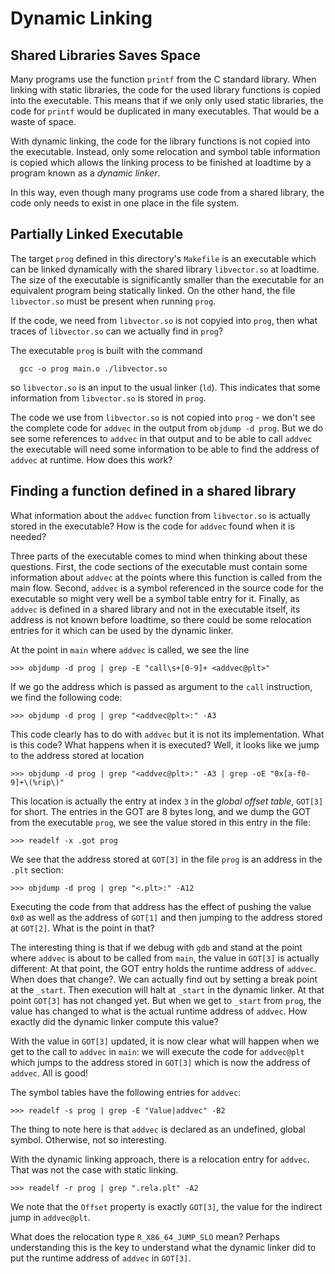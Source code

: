 # Dynamic Linking

## Shared Libraries Saves Space

Many programs use the function `printf` from the C standard library.
When linking with static libraries, the code for the used library
functions is copied into the executable. This means that if we only
only used static libraries, the code for `printf` would be duplicated
in many executables. That would be a waste of space.

With dynamic linking, the code for the library functions is not copied
into the executable. Instead, only some relocation and symbol table
information is copied which allows the linking process to be finished
at loadtime by a program known as a *dynamic
linker*.

In this way, even though many programs use code from a shared library,
the code only needs to exist in one place in the file system.

## Partially Linked Executable

The target `prog` defined in this directory's `Makefile` is an executable
which can be linked dynamically with the shared library `libvector.so` at
loadtime. The size of the executable is significantly smaller than the
executable for an equivalent program being statically linked. On the other
hand, the file `libvector.so` must be present when running `prog`.

If the code, we need from `libvector.so` is not copyied into `prog`, then
what traces of `libvector.so` can we actually find in `prog`?

The executable `prog` is built with the command

```
  gcc -o prog main.o ./libvector.so
```

so `libvector.so` is an input to the usual linker (`ld`). This indicates
that some information from `libvector.so` is stored in `prog`.

The code we use
from `libvector.so` is not copied into `prog` - we don't see the complete
code for `addvec` in the output from `objdump -d prog`. But we do see some
references to `addvec` in that output and to be able to call `addvec` the
executable will need some information to be able to find the address of 
`addvec` at runtime. How does this work?

## Finding a function defined in a shared library

What information about the `addvec` function from `libvector.so` is actually
stored in the executable? How is the code for `addvec` found when it is needed?

Three parts of the executable comes to mind when thinking about these questions.
First, the code sections of the executable must contain some information about
`addvec` at the points where this function is called from the main flow. Second,
`addvec` is a symbol referenced in the source code for the executable so might
very well be a symbol table entry for it. Finally, as `addvec` is defined in a
shared library and not in the executable itself, its address is not known before
loadtime, so there could be some relocation entries for it which can be used by
the dynamic linker.

At the point in `main` where `addvec`
is called, we see the line

```
>>> objdump -d prog | grep -E "call\s+[0-9]+ <addvec@plt>"  
```

If we go the address which is passed as argument to the
`call` instruction, we find the following code:

```
>>> objdump -d prog | grep "<addvec@plt>:" -A3
```

This code clearly has to do with `addvec` but it is not its implementation.
What is this code? What happens when it is executed? Well, it looks like we
jump to the address stored at location

```
>>> objdump -d prog | grep "<addvec@plt>:" -A3 | grep -oE "0x[a-f0-9]+\(%rip\)"
```

This location is actually the entry at index `3` in the *global offset table*,
`GOT[3]` for short. The entries in the GOT are 8 bytes long, and we dump the GOT
from the executable `prog`, we see the value stored in this entry in the file:

```
>>> readelf -x .got prog
```

We see that the address stored at `GOT[3]` in the file `prog` is an address in the
`.plt` section:

```
>>> objdump -d prog | grep "<.plt>:" -A12  
```

Executing the code from that address has the effect of pushing the
value `0x0` as well as the address of `GOT[1]` and then jumping to the address
stored at `GOT[2]`. What is the point in that?

The interesting thing is that if we debug with `gdb` and stand at the point where
`addvec` is about to be called from `main`, the value in `GOT[3]` is actually
different: At that point, the GOT entry holds the runtime address of `addvec`.
When does that change?. We can actually find out by setting a break point at the
`_start`. Then execution will halt at `_start` in the dynamic linker. At that
point `GOT[3]` has not changed yet. But when we get to `_start` from `prog`, the
value has changed to what is the actual runtime address of `addvec`. How exactly
did the dynamic linker compute this value?

With the value in `GOT[3]` updated, it is now clear what will happen when we get
to the call to `addvec` in `main`: we will execute the code for `addvec@plt` which
jumps to the address stored in `GOT[3]` which is now the address of `addvec`. All
is good!

The symbol tables have the following entries for `addvec`:

```
>>> readelf -s prog | grep -E "Value|addvec" -B2
```

The thing to note here is that `addvec` is declared as an undefined, global
symbol. Otherwise, not so interesting.

With the dynamic linking approach, there is a relocation entry for `addvec`.
That was not the case with static linking.

```
>>> readelf -r prog | grep ".rela.plt" -A2
```

We note that the `Offset` property is exactly `GOT[3]`, the value for the
indirect jump in `addvec@plt`.

What does the relocation type `R_X86_64_JUMP_SLO` mean? Perhaps understanding this
is the key to understand what the dynamic linker did to put the runtime address of
`addvec` in `GOT[3]`.



